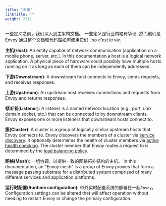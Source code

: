 ```yaml
---
title: "术语"
linkTitle: ""
weight: 2211
---
```


一些定义之前，我们深入到主架构文档。
一些定义是行业内略有争议, 然而他们是 Envoy 通过整个文档和代码库如何使用它们 , so _c'est la vie_.

**主机(Host)**: An entity capable of network communication (application on a
mobile phone, server, etc.). In this documentation a host is a logical
network application. A physical piece of hardware could possibly have
multiple hosts running on it as long as each of them can be
independently addressed.

**下游(Downstream)**: A downstream host connects to Envoy, sends requests, and
receives responses.

**上游(Upstream)**: An upstream host receives connections and requests from
Envoy and returns responses.

**倾听者(Listener)**: A listener is a named network location (e.g., port, unix
domain socket, etc.) that can be connected to by downstream clients.
Envoy exposes one or more listeners that downstream hosts connect to.

**簇(Cluster)**: A cluster is a group of logically similar upstream hosts
that Envoy connects to. Envoy discovers the members of a cluster via
[service discovery](arch_overview_service_discovery). It optionally determines the health of cluster members via
[active health checking](arch_overview_health_checking). The
cluster member that Envoy routes a request to is determined by the
[load balancing policy](arch_overview_load_balancing).

**网格(Mesh)**: 一组协调，以提供一致的网络拓扑结构的主机。
In this documentation, an "Envoy mesh" is a group of
Envoy proxies that form a message passing substrate for a distributed
system comprised of many different services and application platforms.

**运行时配置(Runtime configuration)**: 带外实时配置系统的部署在一起`Envoy`。
Configuration settings can be altered that
will affect operation without needing to restart Envoy or change the
primary configuration.
